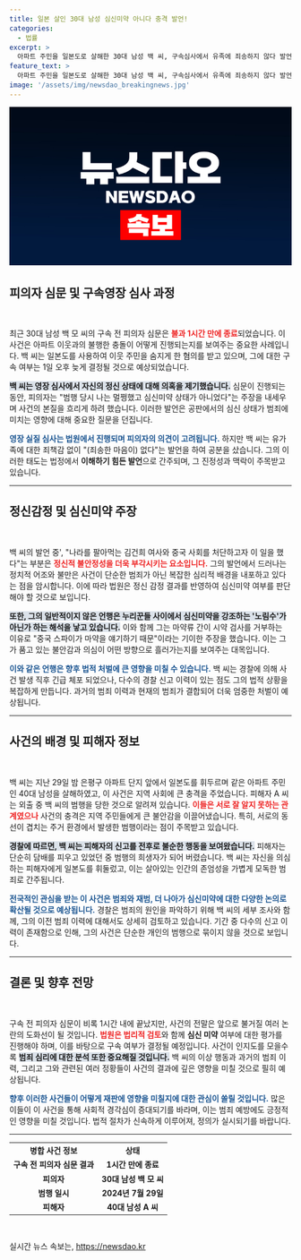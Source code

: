 ```yaml
---
title: 일본 살인 30대 남성 심신미약 아니다 충격 발언!
categories:
  - 법률
excerpt: >
  아파트 주민을 일본도로 살해한 30대 남성 백 씨, 구속심사에서 유족에 죄송하지 않다 발언으로 충격. 심신미약 주장 속 사건 전말과 정신상태 논란 속 현재, 범행 동기는? 클릭해서 확인하세요!
feature_text: >
  아파트 주민을 일본도로 살해한 30대 남성 백 씨, 구속심사에서 유족에 죄송하지 않다 발언으로 충격. 심신미약 주장 속 사건 전말과 정신상태 논란 속 현재, 범행 동기는? 클릭해서 확인하세요!
image: '/assets/img/newsdao_breakingnews.jpg'
---
```


<p><img src="/assets/img/newsdao_breakingnews.jpg" alt="ranknews 속보" /></p>

<h2 data-ke-size="size26">피의자 심문 및 구속영장 심사 과정</h2>

<p data-ke-size="size16">&nbsp;</p>

<p>최근 30대 남성 백 모 씨의 구속 전 피의자 심문은 <b><span style="color: #ee2323;">불과 1시간 만에 종료</span></b>되었습니다. 이 사건은 아파트 이웃과의 불행한 충돌이 어떻게 진행되는지를 보여주는 중요한 사례입니다. 백 씨는 일본도를 사용하여 이웃 주민을 숨지게 한 혐의를 받고 있으며, 그에 대한 구속 여부는 1일 오후 늦게 결정될 것으로 예상되었습니다.</p>

<p><b><span style="background-color: #21538527;">백 씨는 영장 심사에서 자신의 정신 상태에 대해 의혹을 제기했습니다.</span></b> 심문이 진행되는 동안, 피의자는 "범행 당시 나는 멀쩡했고 심신미약 상태가 아니었다"는 주장을 내세우며 사건의 본질을 흐리게 하려 했습니다. 이러한 발언은 공판에서의 심신 상태가 범죄에 미치는 영향에 대해 중요한 질문을 던집니다.</p>

<p><b><span style="color: #1a5490;">영장 실질 심사는 법원에서 진행되며 피의자의 의견이 고려됩니다.</span></b> 하지만 백 씨는 유가족에 대한 죄책감 없이 "(죄송한 마음이) 없다"는 발언을 하여 공분을 샀습니다. 그의 이러한 태도는 법정에서 <b>이해하기 힘든 발언</b>으로 간주되며, 그 진정성과 맥락이 주목받고 있습니다.</p>

<hr>

<h2 data-ke-size="size26">정신감정 및 심신미약 주장</h2>

<p data-ke-size="size16">&nbsp;</p>

<p>백 씨의 발언 중', "나라를 팔아먹는 김건희 여사와 중국 사회를 처단하고자 이 일을 했다"는 부분은 <b><span style="color: #ee2323;">정신적 불안정성을 더욱 부각시키는 요소입니다.</span></b> 그의 발언에서 드러나는 정치적 어조와 불만은 사건이 단순한 범죄가 아닌 복잡한 심리적 배경을 내포하고 있다는 점을 암시합니다. 이에 따라 법원은 정신 감정 결과를 반영하여 심신미약 여부를 판단해야 할 것으로 보입니다.</p>

<p><b><span style="background-color: #21538527;">또한, 그의 일반적이지 않은 언행은 누리꾼들 사이에서 심신미약을 강조하는 '노림수'가 아닌가 하는 해석을 낳고 있습니다.</span></b> 이와 함께 그는 마약류 간이 시약 검사를 거부하는 이유로 "중국 스파이가 마약을 얘기하기 때문"이라는 기이한 주장을 했습니다. 이는 그가 품고 있는 불안감과 의심이 어떤 방향으로 흘러가는지를 보여주는 대목입니다.</p>

<p><b><span style="color: #1a5490;">이와 같은 언행은 향후 법적 처벌에 큰 영향을 미칠 수 있습니다.</span></b> 백 씨는 경찰에 의해 사건 발생 직후 긴급 체포 되었으나, 다수의 경찰 신고 이력이 있는 점도 그의 법적 상황을 복잡하게 만듭니다. 과거의 범죄 이력과 현재의 범죄가 결합되어 더욱 엄중한 처벌이 예상됩니다.</p>

<hr>

<h2 data-ke-size="size26">사건의 배경 및 피해자 정보</h2>

<p data-ke-size="size16">&nbsp;</p>

<p>백 씨는 지난 29일 밤 은평구 아파트 단지 앞에서 일본도를 휘두르며 같은 아파트 주민인 40대 남성을 살해하였고, 이 사건은 지역 사회에 큰 충격을 주었습니다. 피해자 A 씨는 외출 중 백 씨의 범행을 당한 것으로 알려져 있습니다. <b><span style="color: #ee2323;">이들은 서로 잘 알지 못하는 관계였으나</span></b> 사건의 충격은 지역 주민들에게 큰 불안감을 이끌어냈습니다. 특히, 서로의 동선이 겹치는 주거 환경에서 발생한 범행이라는 점이 주목받고 있습니다.</p>

<p><b><span style="background-color: #21538527;">경찰에 따르면, 백 씨는 피해자의 신고를 전후로 불순한 행동을 보여왔습니다.</span></b> 피해자는 단순히 담배를 피우고 있었던 중 범행의 희생자가 되어 버렸습니다. 백 씨는 자신을 의심하는 피해자에게 일본도를 휘둘렀고, 이는 살아있는 인간의 존엄성을 가볍게 모독한 범죄로 간주됩니다.</p>

<p><b><span style="color: #1a5490;">전국적인 관심을 받는 이 사건은 범죄와 재범, 더 나아가 심신미약에 대한 다양한 논의로 확산될 것으로 예상됩니다.</span></b> 경찰은 범죄의 원인을 파악하기 위해 백 씨의 세부 조사와 함께, 그의 이전 범죄 이력에 대해서도 상세히 검토하고 있습니다. 기간 중 다수의 신고 이력이 존재함으로 인해, 그의 사건은 단순한 개인의 범행으로 묶이지 않을 것으로 보입니다.</p>

<hr>

<h2 data-ke-size="size26">결론 및 향후 전망</h2>

<p data-ke-size="size16">&nbsp;</p>

<p>구속 전 피의자 심문이 비록 1시간 내에 끝났지만, 사건의 전말은 앞으로 불거질 여러 논란의 도화선이 될 것입니다. <b><span style="color: #ee2323;">법원은 법리적 검토</span></b>와 함께 <b>심신 미약</b> 여부에 대한 평가를 진행해야 하며, 이를 바탕으로 구속 여부가 결정될 예정입니다. 사건이 인지도를 모을수록 <b><span style="background-color: #21538527;">범죄 심리에 대한 분석 또한 중요해질 것입니다.</span></b> 백 씨의 이상 행동과 과거의 범죄 이력, 그리고 그와 관련된 여러 정황들이 사건의 결과에 깊은 영향을 미칠 것으로 필히 예상됩니다.</p>

<p><b><span style="color: #1a5490;">향후 이러한 사건들이 어떻게 재판에 영향을 미칠지에 대한 관심이 쏠릴 것입니다.</span></b> 많은 이들이 이 사건을 통해 사회적 경각심이 증대되기를 바라며, 이는 범죄 예방에도 긍정적인 영향을 미칠 것입니다. 법적 절차가 신속하게 이루어져, 정의가 실시되기를 바랍니다.</p>

<hr>

<table style="width: 100%;">
  <tr>
    <th style="text-align: center;">병합 사건 정보</th>
    <th style="text-align: center;">상태</th>
  </tr>
  <tr>
    <td style="text-align: center; height: 17px;"><b>구속 전 피의자 심문 결과</b></td>
    <td style="text-align: center; height: 17px;"><b>1시간 만에 종료</b></td>
  </tr>
  <tr>
    <td style="text-align: center; height: 17px;"><b>피의자</b></td>
    <td style="text-align: center; height: 17px;"><b>30대 남성 백 모 씨</b></td>
  </tr>
  <tr>
    <td style="text-align: center; height: 17px;"><b>범행 일시</b></td>
    <td style="text-align: center; height: 17px;"><b>2024년 7월 29일</b></td>
  </tr>
  <tr>
    <td style="text-align: center; height: 17px;"><b>피해자</b></td>
    <td style="text-align: center; height: 17px;"><b>40대 남성 A 씨</b></td>
  </tr>
</table>

<p data-ke-size="size16">&nbsp;</p>

<p></p>
실시간 뉴스 속보는, <a href="https://newsdao.kr" rel="dofollow">https://newsdao.kr</a>


